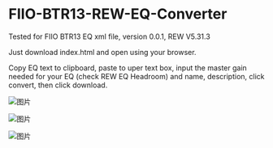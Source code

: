 # FIIO-BTR13-REW-EQ-Converter




Tested for FIIO BTR13 EQ xml file, version 0.0.1, REW V5.31.3

Just download index.html and open using your browser.

Copy EQ text to clipboard, paste to uper text box, input the master gain needed for your EQ (check REW EQ Headroom) and name, description, click convert, then click download.

![图片](https://github.com/user-attachments/assets/74b218c3-0af2-4e33-b851-4b4a086afc52)

![图片](https://github.com/user-attachments/assets/91f7cb26-b93e-43e8-82a9-ab273415522d)

![图片](https://github.com/user-attachments/assets/b7a741e9-07dd-4574-b8d2-539e4f00bdf7)
